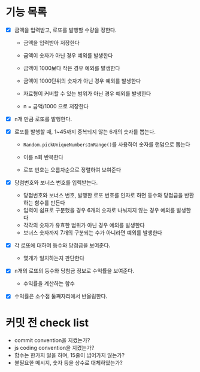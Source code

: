 # 기능 목록

- [x] 금액을 입력받고, 로또를 발행할 수량을 정한다.

  - 금액을 입력받아 저장한다
  - 금액이 숫자가 아닌 경우 예외를 발생한다

  - 금액이 1000보다 작은 경우 예외를 발생한다

  - 금액이 1000단위의 숫자가 아닌 경우 예외를 발생한다

  - 자료형이 커버할 수 있는 범위가 아닌 경우 예외를 발생한다

  - n = 금액/1000 으로 저장한다
- [x] n개 만큼 로또를 발행한다.
- [x] 로또를 발행할 때, 1~45까지 중복되지 않는 6개의 숫자를 뽑는다.

  - `Random.pickUniqueNumbersInRange()`를 사용하여 숫자를 랜덤으로 뽑는다

  - 이를 n회 반복한다

  - 로또 번호는 오름차순으로 정렬하여 보여준다
- [x] 당첨번호와 보너스 번호를 입력받는다.

  - 당첨번호와 보너스 번호, 발행한 로또 번호를 인자로 하면 등수와 당첨금을 반환하는 함수를 만든다
  - 입력이 쉼표로 구분했을 경우 6개의 숫자로 나눠지지 않는 경우 예외를 발생한다
  - 각각의 숫자가 유효한 범위가 아닌 경우 예외를 발생한다
  - 보너스 숫자까지 7개의 구분되는 수가 아니라면 예외를 발생한다
- [x] 각 로또에 대하여 등수와 당첨금을 보여준다.
  - 몇개가 일치하는지 판단한다
- [x] n개의 로또의 등수와 당첨금 정보로 수익률을 보여준다.

  - 수익률을 계산하는 함수
- [x] 수익률은 소수점 둘째자리에서 반올림한다.



# 커밋 전 check list

- commit convention을 지켰는가?
- js coding convention을 지켰는가?
- 함수는 한가지 일을 하며, 15줄이 넘어가지 않는가?
- 불필요한 메시지, 숫자 등을 상수로 대체하였는가?
